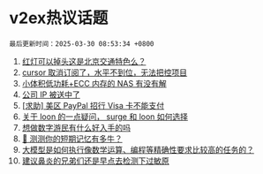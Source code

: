 # v2ex热议话题

`最后更新时间：2025-03-30 08:53:34 +0800`

1. [红灯可以掉头这是北京交通特色么？](https://www.v2ex.com/t/1121902)
1. [cursor 取消订阅了，水平不到位，无法把控项目](https://www.v2ex.com/t/1121897)
1. [小体积低功耗+ECC 内存的 NAS 有没有解](https://www.v2ex.com/t/1121941)
1. [公司 IP 被送中了](https://www.v2ex.com/t/1121926)
1. [[求助] 美区 PayPal 招行 Visa 卡不能支付](https://www.v2ex.com/t/1121918)
1. [关于 loon 的一点疑问， surge 和 loon 如何选择](https://www.v2ex.com/t/1121952)
1. [想做数字游民有什么好入手的吗](https://www.v2ex.com/t/1121915)
1. [🧠 测测你的短期记忆有多牛？](https://www.v2ex.com/t/1121949)
1. [大模型是如何执行像数学运算、编程等精确性要求比较高的任务的？](https://www.v2ex.com/t/1121905)
1. [建议鼻炎的兄弟们还是早点去检测下过敏原](https://www.v2ex.com/t/1121990)

